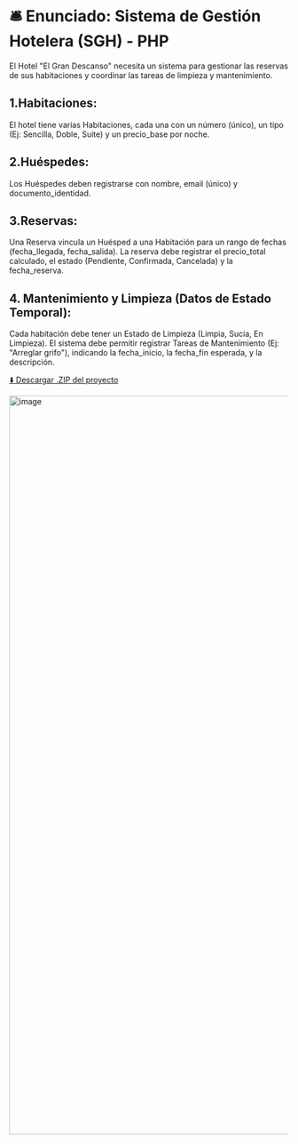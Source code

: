 # 🛎️ Enunciado: Sistema de Gestión Hotelera (SGH) - PHP
El Hotel "El Gran Descanso" necesita un sistema para gestionar las reservas de sus habitaciones y coordinar las tareas de limpieza y mantenimiento.
## 1.Habitaciones:
El hotel tiene varias Habitaciones, cada una con un número (único), un tipo (Ej: Sencilla, Doble, Suite) y un precio_base por noche.
## 2.Huéspedes:
Los Huéspedes deben registrarse con nombre, email (único) y documento_identidad.
## 3.Reservas:
Una Reserva vincula un Huésped a una Habitación para un rango de fechas (fecha_llegada, fecha_salida).
La reserva debe registrar el precio_total calculado, el estado (Pendiente, Confirmada, Cancelada) y la fecha_reserva.
## 4. Mantenimiento y Limpieza (Datos de Estado Temporal):
Cada habitación debe tener un Estado de Limpieza (Limpia, Sucia, En Limpieza).
El sistema debe permitir registrar Tareas de Mantenimiento (Ej: "Arreglar grifo"), indicando la fecha_inicio, la fecha_fin esperada, y la descripción.

[⬇️ Descargar .ZIP del proyecto](optativa_dam/GestionGranDescanso/GranDescanso.zip)

<img width="2560" height="1330" alt="image" src="https://github.com/user-attachments/assets/a1ea69af-140e-4fa9-9e03-ff1dfebec648" />

